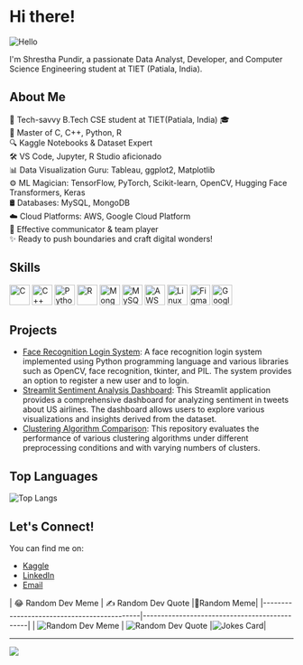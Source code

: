 # Hi there! 

![Hello](https://user-images.githubusercontent.com/18350557/176309783-0785949b-9127-417c-8b55-ab5a4333674e.gif)

I'm Shrestha Pundir, a passionate Data Analyst, Developer, and Computer Science Engineering student at TIET (Patiala, India).

## About Me

🚀 Tech-savvy B.Tech CSE student at TIET(Patiala, India) 🎓  
🌟 Master of C, C++, Python, R   
🔍 Kaggle Notebooks & Dataset Expert  
🛠️ VS Code, Jupyter, R Studio aficionado  
📊 Data Visualization Guru: Tableau, ggplot2, Matplotlib  
⚙️ ML Magician: TensorFlow, PyTorch, Scikit-learn, OpenCV, Hugging Face Transformers, Keras  
🛢️ Databases: MySQL, MongoDB  
☁️ Cloud Platforms: AWS, Google Cloud Platform  
💬 Effective communicator & team player  
✨ Ready to push boundaries and craft digital wonders! 

## Skills

<p align="left">
  <img src="https://raw.githubusercontent.com/danielcranney/readme-generator/main/public/icons/skills/c-colored.svg" width="36" height="36" alt="C" />
  <img src="https://raw.githubusercontent.com/danielcranney/readme-generator/main/public/icons/skills/cplusplus-colored.svg" width="36" height="36" alt="C++" />
  <img src="https://raw.githubusercontent.com/danielcranney/readme-generator/main/public/icons/skills/python-colored.svg" width="36" height="36" alt="Python" />
  <img src="https://raw.githubusercontent.com/danielcranney/readme-generator/main/public/icons/skills/rlang-colored.svg" width="36" height="36" alt="R" />
  <img src="https://raw.githubusercontent.com/danielcranney/readme-generator/main/public/icons/skills/mongodb-colored.svg" width="36" height="36" alt="MongoDB" />
  <img src="https://raw.githubusercontent.com/danielcranney/readme-generator/main/public/icons/skills/mysql-colored.svg" width="36" height="36" alt="MySQL" />
  <img src="https://raw.githubusercontent.com/danielcranney/readme-generator/main/public/icons/skills/aws-colored.svg" width="36" height="36" alt="AWS" />
  <img src="https://raw.githubusercontent.com/danielcranney/readme-generator/main/public/icons/skills/linux-colored.svg" width="36" height="36" alt="Linux" />
  <img src="https://raw.githubusercontent.com/danielcranney/readme-generator/main/public/icons/skills/figma-colored.svg" width="36" height="36" alt="Figma" />
  <img src="https://raw.githubusercontent.com/danielcranney/readme-generator/main/public/icons/skills/googlecloud-colored.svg" width="36" height="36" alt="Google Cloud" />
</p>

## Projects

- [Face Recognition Login System](https://github.com/NEMERO21/Face-Recognition-Login-System): A face recognition login system implemented using Python programming language and various libraries such as OpenCV, face recognition, tkinter, and PIL. The system provides an option to register a new user and to login.
- [Streamlit Sentiment Analysis Dashboard](https://github.com/NEMERO21/US-Airlines-Tweets-Sentiment-Analysis): This Streamlit application provides a comprehensive dashboard for analyzing sentiment in tweets about US airlines. The dashboard allows users to explore various visualizations and insights derived from the dataset.
- [Clustering Algorithm Comparison](https://github.com/NEMERO21/Clustering-using-Pycaret): This repository evaluates the performance of various clustering algorithms under different preprocessing conditions and with varying numbers of clusters.

## Top Languages

![Top Langs](https://github-readme-stats.vercel.app/api/top-langs/?username=NEMERO21&layout=compact&theme=radical)

## Let's Connect!

You can find me on:

- [Kaggle](http://www.kaggle.com/shresthapundir)
- [LinkedIn](https://www.linkedin.com/in/shrestha-pundir-b97712242/)
- [Email](mailto:work.shrestha.pundir@gmail.com)

|   😂 Random Dev Meme                        |   ✍️ Random Dev Quote                        |👻Random Meme|
|--------------------------------------------|----------------------------------------------|
| ![Random Dev Meme](https://randommeme-five.vercel.app/) | ![Random Dev Quote](https://quotes-github-readme.vercel.app/api?type=vertical&theme=radical) |![Jokes Card](https://readme-jokes.vercel.app/api)|

---

[![](https://visitcount.itsvg.in/api?id=garghardik03&icon=1&color=10)](https://visitcount.itsvg.in)

<!-- Proudly created with GPRM ( https://gprm.itsvg.in ) -->






